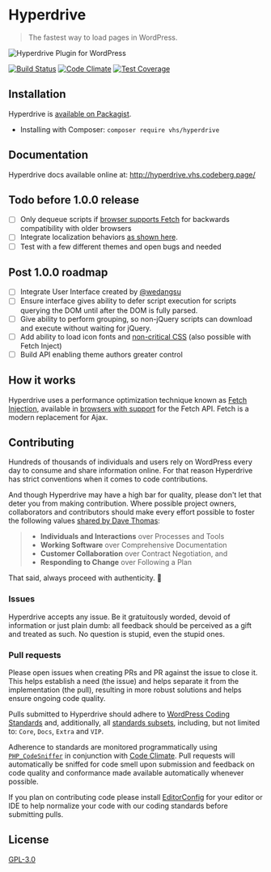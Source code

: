 # Hyperdrive

> The fastest way to load pages in WordPress.

![Hyperdrive Plugin for WordPress](https://codeberg.org/vhs/hyperdrive/blob/master/logo.png)

[![Build Status](https://travis-ci.org/vhs/hyperdrive.svg?branch=master)](https://travis-ci.org/vhs/hyperdrive)
[![Code Climate](https://codeclimate.com/github/vhs/hyperdrive/badges/gpa.svg)](https://codeclimate.com/github/vhs/hyperdrive)
[![Test Coverage](https://codeclimate.com/github/vhs/hyperdrive/badges/coverage.svg)](https://codeclimate.com/github/vhs/hyperdrive)

## Installation

Hyperdrive is [available on Packagist](https://packagist.org/packages/vhs/hyperdrive).

- Installing with Composer: `composer require vhs/hyperdrive`

## Documentation

Hyperdrive docs available online at:
http://hyperdrive.vhs.codeberg.page/

## Todo before 1.0.0 release

- [ ] Only dequeue scripts if [browser supports Fetch](http://caniuse.com/#search=fetch) for backwards compatibility with older browsers
- [ ] Integrate localization behaviors [as shown here](https://gist.github.com/vhs/64e8380010e43a526fb9c9ee511fad17#file-functions-php-L507).
- [ ] Test with a few different themes and open bugs and needed

## Post 1.0.0 roadmap

- [ ] Integrate User Interface created by [@wedangsu](https://github.com/wedangsusu)
- [ ] Ensure interface gives ability to defer script execution for scripts querying the DOM until after the DOM is fully parsed.
- [ ] Give ability to perform grouping, so non-jQuery scripts can download and execute without waiting for jQuery.
- [ ] Add ability to load icon fonts and [non-critical CSS](https://gist.github.com/scottjehl/87176715419617ae6994) (also possible with Fetch Inject)
- [ ] Build API enabling theme authors greater control

## How it works

Hyperdrive uses a performance optimization technique known as [Fetch Injection](https://hackcabin.com/post/managing-async-dependencies-javascript/), available in [browsers with support](http://caniuse.com/#search=fetch) for the Fetch API. Fetch is a modern replacement for Ajax.

## Contributing

Hundreds of thousands of individuals and users rely on WordPress every day to consume and share information online. For that reason Hyperdrive has strict conventions when it comes to code contributions.

And though Hyperdrive may have a high bar for quality, please don't let that deter you from making contribution. Where possible project owners, collaborators and contributors should make every effort possible to foster the following values [shared by Dave Thomas](https://pragdave.me/blog/2014/03/04/time-to-kill-agile.html):

> - **Individuals and Interactions** over Processes and Tools
> - **Working Software** over Comprehensive Documentation
> - **Customer Collaboration** over Contract Negotiation, and
> - **Responding to Change** over Following a Plan

That said, always proceed with authenticity. :saxophone:

### Issues

Hyperdrive accepts any issue. Be it gratuitously worded, devoid of information or just plain dumb: all feedback should be perceived as a gift and treated as such. No question is stupid, even the stupid ones.

### Pull requests

Please open issues when creating PRs and PR against the issue to close it. This helps establish a need (the issue) and helps separate it from the implementation (the pull), resulting in more robust solutions and helps ensure ongoing code quality.

Pulls submitted to Hyperdrive should adhere to [WordPress Coding Standards](https://github.com/WordPress-Coding-Standards/WordPress-Coding-Standards) and, additionally, all [standards subsets](https://github.com/WordPress-Coding-Standards/WordPress-Coding-Standards#standards-subsets), including, but not limited to: `Core`, `Docs`, `Extra` and `VIP`.

Adherence to standards are monitored programmatically using [`PHP_CodeSniffer`](https://github.com/squizlabs/PHP_CodeSniffer) in conjunction with [Code Climate](https://codeclimate.com/). Pull requests will automatically be sniffed for code smell upon submission and feedback on code quality and conformance made available automatically whenever possible.

If you plan on contributing code please install [EditorConfig](http://editorconfig.org/) for your editor or IDE to help normalize your code with our coding standards before submitting pulls.

## License

[GPL-3.0](https://opensource.org/licenses/GPL-3.0)
